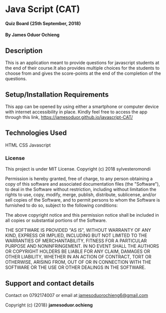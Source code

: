 # Java Script (CAT)
#### Quiz Board {25th September, 2018}
#### By **James Oduor Ochieng**
## Description
This is an application meant to provide questions for javascript students at the end of their course.It also provides multiple choices for the students to choose from and gives the score-points at the end of the completion of the questions.

## Setup/Installation Requirements
This app can be opened by using either a smartphone or computer device with internet accessibility in place. Kindly feel free to access the app through this link, https://jamesoduor.github.io/javascript-CAT/
## Technologies Used
HTML
CSS
Javascript

### License

This project is under MIT License. Copyright (c) 2018 sylvesteromondi

Permission is hereby granted, free of charge, to any person obtaining a copy of this software and associated documentation files (the "Software"), to deal in the Software without restriction, including without limitation the rights to use, copy, modify, merge, publish, distribute, sublicense, and/or sell copies of the Software, and to permit persons to whom the Software is furnished to do so, subject to the following conditions:

The above copyright notice and this permission notice shall be included in all copies or substantial portions of the Software.

THE SOFTWARE IS PROVIDED "AS IS", WITHOUT WARRANTY OF ANY KIND, EXPRESS OR IMPLIED, INCLUDING BUT NOT LIMITED TO THE WARRANTIES OF MERCHANTABILITY, FITNESS FOR A PARTICULAR PURPOSE AND NONINFRINGEMENT. IN NO EVENT SHALL THE AUTHORS OR COPYRIGHT HOLDERS BE LIABLE FOR ANY CLAIM, DAMAGES OR OTHER LIABILITY, WHETHER IN AN ACTION OF CONTRACT, TORT OR OTHERWISE, ARISING FROM, OUT OF OR IN CONNECTION WITH THE SOFTWARE OR THE USE OR OTHER DEALINGS IN THE SOFTWARE.


## Support and contact details
Contact on 0792174007 or email at jamesoduorochieng6@gmail.com

Copyright (c) {2018} **jamesoduor.ochieng**
